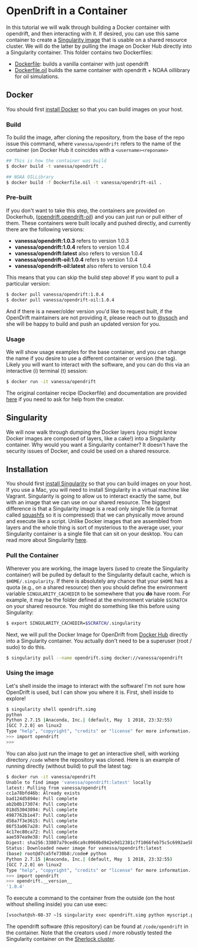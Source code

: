 # OpenDrift in a Container 

In this tutorial we will walk through building a Docker container with opendrift,
and then interacting with it. If desired, you can use this same container to 
create a [Singularity image](https://singularityware.github.io) that is usable on
a shared resource cluster. We will do the latter by pulling the image on Docker Hub
directly into a Singularity container. This folder contains two Dockerfiles:

 - [Dockerfile](Dockerfile): builds a vanilla container with just opendrift
 - [Dockerfile.oil](Dockerfile.oil) builds the same container with opendrift + NOAA oillibrary for oil simulations.

## Docker 

You should first [install Docker](https://docs.docker.com/install/) so that you 
can build images on your host. 

### Build
To build the image, after cloning the repository,
from the base of the repo issue this command, where `vanessa/opendrift` refers
to the name of the container (on Docker Hub it coincides with a `<username><reponame>`

```bash
## This is how the container was build
$ docker build -t vanessa/opendrift .

## NOAA OILLibrary
$ docker build -f Dockerfile.oil -t vanessa/opendrift-oil .
```

### Pre-built
If you don't want to take this step, the containers are provided on Dockerhub, ([opendrift](https://hub.docker.com/r/vanessa/opendrift/),[opendrift-oil](https://hub.docker.com/r/vanessa/opendrift-oil/)) and you can just run or pull either of them. 
These containers were built locally and pushed directly,
and currently there are the following versions:

 - **vanessa/opendrift:1.0.3** refers to version 1.0.3
 - **vanessa/opendrift:1.0.4** refers to version 1.0.4
 - **vanessa/opendrift:latest** also refers to version 1.0.4
 - **vanessa/opendrift-oil:1.0.4** refers to version 1.0.4
 - **vanessa/opendrift-oil:latest** also refers to version 1.0.4

This means that you can skip the build step above! If you want to pull a particular version:

```bash
$ docker pull vanessa/opendrift:1.0.4
$ docker pull vanessa/opendrift-oil:1.0.4
```

And if there is a newer/older version you'd like to request built, if the OpenDrift maintainers
are not providing it, please reach out to [@vsoch](https://www.github.com/vsoch) and she will be happy to build and push
an updated version for you.

### Usage
We will show usage examples for the base container, and you can change the name if you
desire to use a different container or version (the tag). Likely you will want to interact with the software, and you can do this via 
an interactive (i) terminal (t) session:

```bash
$ docker run -it vanessa/opendrift
```

The original container recipe (Dockerfile) and documentation are provided [here](https://github.com/researchapps/sherlock/tree/master/opendrift) if you need to ask for help from the creator.


## Singularity

We will now walk through dumping the Docker layers (you might know Docker images are composed
of layers, like a cake!) into a Singularity container. Why would you want a Singularity container? It doesn't have the security issues of Docker, and could be used on a shared resource.


## Installation
You should first [install Singularity](https://singularityware.github.io/install-linux) so that you can build images on your host. If you use a Mac, you will need to install Singularity in a virtual machine like Vagrant. Singularity is going to allow us to interact exactly the same, but with an image that we can use on our shared resource. The biggest difference is that a Singularity image is a read only single file (a format called [squashfs](https://en.wikipedia.org/wiki/SquashFS) so it is compressed) that we can physically move around and execute like a script.
Unlike Docker images that are assembled from layers and the whole thing is sort of mysterious to the 
average user, your Singularity container is a single file that can sit on your desktop. 
You can read more about Singularity [here](https://singularityware.github.io). 

### Pull the Container
Wherever you are working, the image layers (used to create the Singularity container) will be pulled by default
to the Singularity default cache, which is `$HOME/.singularity`. If there is absolutely any chance that your
`$HOME` has a quota (e.g., on a shared resource) then you should define the environment variable `SINGULARITY_CACHEDIR`
to be somewhere that you **do** have room. For example, it may be the folder defined at the environment variable `$SCRATCH` on your shared resource. You might do something like this before using Singularity:

```bash
$ export SINGULARITY_CACHEDIR=$SCRATCH/.singularity
```

Next, we will pull the Docker Image for OpenDrift from [Docker Hub](https://hub.docker.com/vanessa/opendrift/)
directly into a Singularity container. You actually don't need to be a superuser (root / sudo) to do this.

```bash
$ singularity pull --name opendrift.simg docker://vanessa/opendrift
```

### Using the image
Let's shell inside the image to interact with the software! I'm not sure how OpenDrift
is used, but I can show you where it is. First, shell inside to explore!


```bash
$ singularity shell opendrift.simg
python
Python 2.7.15 |Anaconda, Inc.| (default, May  1 2018, 23:32:55) 
[GCC 7.2.0] on linux2
Type "help", "copyright", "credits" or "license" for more information.
>>> import opendrift
>>> 
```


You can also just run the image to get an interactive shell, with working directory `/code`
where the repository was cloned. Here is an example of running directly (without build) to
pull the latest tag:

```bash
$ docker run -it vanessa/opendrift
Unable to find image 'vanessa/opendrift:latest' locally
latest: Pulling from vanessa/opendrift
cc1a78bfd46b: Already exists 
bad124d5894e: Pull complete 
ab2b0b173074: Pull complete 
018d53043894: Pull complete 
4987762b1e47: Pull complete 
d58a7f3e3615: Pull complete 
86f53a067a28: Pull complete 
4c17ec80ca72: Pull complete 
aae597ea9e38: Pull complete 
Digest: sha256:33807a79ced6ca9c0960bd942e9d12381c7f1066feb75c5c6992ae5b8802f94c
Status: Downloaded newer image for vanessa/opendrift:latest
(base) root@d7ca5fe730b8:/code# python
Python 2.7.15 |Anaconda, Inc.| (default, May  1 2018, 23:32:55) 
[GCC 7.2.0] on linux2
Type "help", "copyright", "credits" or "license" for more information.
>>> import opendrift
>>> opendrift.__version__
'1.0.4'
```

To execute a command to the container from the outside (on the host without shelling
inside) you can use exec:


```bash
[vsochat@sh-08-37 ~]$ singularity exec opendrift.simg python myscript.py
```

The opendrift software (this repository) can be found at `/code/opendrift` in the container.
Note that the creators used / more robustly tested the Singularity container on the 
[Sherlock cluster](https://www.sherlock.stanford.edu/docs/).
